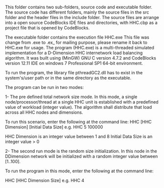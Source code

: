 This folder contains two sub-folders, source code and executable folder.
The source code has different folders, mainly the source files in the src folder and the header files in the include folder.
The source files are arrange into a open source CodeBlocks IDE files and directories, with HHC.cbp as a project file that is opened by CodeBlocks.

The executable folder contains the execution file HHC.exe
This file was change from .exe to .ex_ for mailing purpose, please rename it back to HHC.exe for usage.
The program (HHC.exe) is a multi-threaded simulated implementation for a D-Dimension HHC internetwork load balancing algorithm.
It was built using (MinGW) GNU C version 4.7.2 and CodeBlocks version 12.11 IDE on windows 7 Professional SP1 64-bit environment.

To run the program, the library file pthreadGC2.dll has to exist in the system's/user path or in the same directory as the executable.

The program can be run in two modes:

1- The pre defined total network size mode. 
In this mode, a single node/processor/thread at a single HHC unit is established with a predefined 
value of workload (integer value). The algorithm shall distribute that load across all HHC nodes and dimensions.

To run this scenario, enter the following at the command line:
HHC [HHC Dimension] [Initial Data Size]
e.g.
HHC 5 100000

HHC Dimension is an integer value between 1 and 8
Initial Data Size is an integer value > 0

2- The second run mode is the random size initialization. 
In this node in the DDimension network will be initialized with a random integer value between [1..100].

To run the program in this mode, enter the following at the command line:

HHC [HHC Dimension Size] 
e.g. HHC 4

